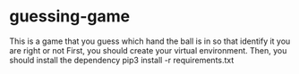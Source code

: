 # guessing-game
This is a game that you guess which hand the ball is in so that identify it you are right or not
First, you should create your virtual environment.
Then, you should install the dependency
pip3 install -r requirements.txt
